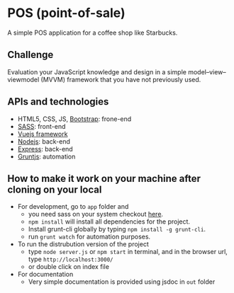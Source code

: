 
# POS (point-­of-­sale)
A simple POS application for a coffee shop like Starbucks. 

## Challenge
Evaluation your JavaScript knowledge and design in a simple model–view–viewmodel (MVVM) framework that
you have not previously used.


## APIs and technologies
* HTML5, CSS, JS, [Bootstrap](http://getbootstrap.com/): frone-end
* [SASS](http://sass-lang.com/): front-end 
* [Vuejs framework](http://vuejs.org/guide/#What-is-Vue-js)
* [Nodejs](https://nodejs.org/en/): back-end
* [Express](http://expressjs.com/): back-end
* [Gruntjs](http://gruntjs.com/): automation

## How to make it work on your machine after cloning on your local
- For development, go to `app` folder and
  - you need sass on your system checkout [here](http://sass-lang.com/install).
  - `npm install` will install all dependencies for the project.
  - Install grunt-cli globally by typing `npm install -g grunt-cli`.
  - run `grunt watch` for automation purposes.
- To run the distrubution version of the project
  - type `node server.js` or `npm start` in terminal, and in the browser url, type `http://localhost:3000/`
  - or double click on index file
- For documentation
  - Very simple documentation is provided using jsdoc in `out` folder
